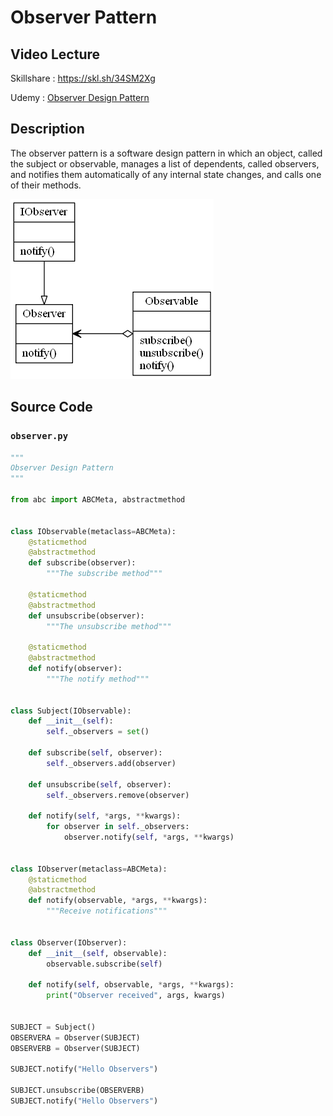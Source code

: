 # Observer Pattern

## Video Lecture
Skillshare : <a href="https://skl.sh/34SM2Xg" target="_blank" title="Observer Design Pattern">https://skl.sh/34SM2Xg</a>

Udemy : <a href="https://www.udemy.com/course/design-patterns-in-python/learn/lecture/16397486/?referralCode=7B677DD7A9580F2FFD8F" target="_blank" title="Observer Design Pattern">Observer Design Pattern</a>

## Description

The observer pattern is a software design pattern in which an object, called the subject or observable, manages a list of dependents, called observers, and notifies them automatically of any internal state changes, and calls one of their methods. 

![Observer Pattern](observer.png)

## Source Code

### **`observer.py`**
```python
"""
Observer Design Pattern
"""

from abc import ABCMeta, abstractmethod


class IObservable(metaclass=ABCMeta):
    @staticmethod
    @abstractmethod
    def subscribe(observer):
        """The subscribe method"""

    @staticmethod
    @abstractmethod
    def unsubscribe(observer):
        """The unsubscribe method"""

    @staticmethod
    @abstractmethod
    def notify(observer):
        """The notify method"""


class Subject(IObservable):
    def __init__(self):
        self._observers = set()

    def subscribe(self, observer):
        self._observers.add(observer)

    def unsubscribe(self, observer):
        self._observers.remove(observer)

    def notify(self, *args, **kwargs):
        for observer in self._observers:
            observer.notify(self, *args, **kwargs)


class IObserver(metaclass=ABCMeta):
    @staticmethod
    @abstractmethod
    def notify(observable, *args, **kwargs):
        """Receive notifications"""


class Observer(IObserver):
    def __init__(self, observable):
        observable.subscribe(self)

    def notify(self, observable, *args, **kwargs):
        print("Observer received", args, kwargs)


SUBJECT = Subject()
OBSERVERA = Observer(SUBJECT)
OBSERVERB = Observer(SUBJECT)

SUBJECT.notify("Hello Observers")

SUBJECT.unsubscribe(OBSERVERB)
SUBJECT.notify("Hello Observers")

```